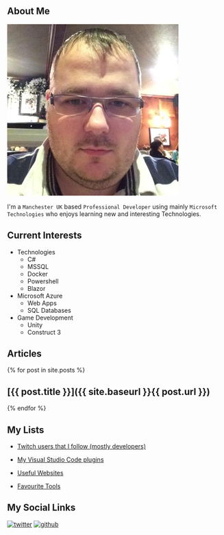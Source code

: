 ## About Me

![profile-image](images/profile-image.jpeg)

I'm a `Manchester UK` based `Professional Developer` using mainly `Microsoft Technologies` who enjoys learning new and interesting Technologies.

## Current Interests

* Technologies
    * C#
    * MSSQL
    * Docker
    * Powershell
    * Blazor
* Microsoft Azure
    * Web Apps
    * SQL Databases
* Game Development 
    * Unity
    * Construct 3


## Articles
{% for post in site.posts %}
## [{{ post.title }}]({{ site.baseurl }}{{ post.url }})
{% endfor %}

## My Lists

-  [Twitch users that I follow (mostly developers)](lists/twitch-users.md)

-  [My Visual Studio Code plugins](lists/vs-code-plugins.md)

- [Useful Websites](lists/useful-websites.md)

- [Favourite Tools](lists/favourite-tools.md)

## My Social Links

[![twitter](https://img.shields.io/badge/Twitter-codemonkeh--dave-blue?logo=twitter)](http://twitter.com/codemonkeh_dave)
[![github](https://img.shields.io/badge/Github-codemonkeh--dave-blue?logo=github)](https://github.com/codemonkeh-dave)
